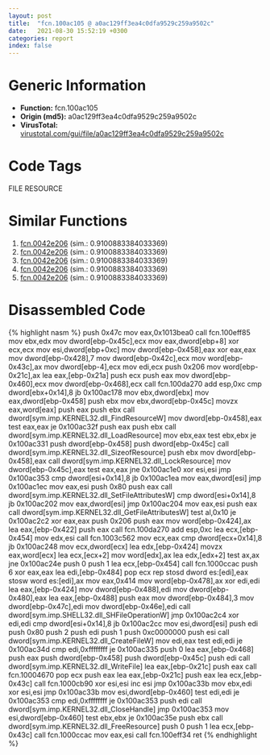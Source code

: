 ```yaml
---
layout: post
title:  "fcn.100ac105 @ a0ac129ff3ea4c0dfa9529c259a9502c"
date:   2021-08-30 15:52:19 +0300
categories: report
index: false
---
```


# Generic Information
- **Function:** fcn.100ac105
- **Origin (md5):** a0ac129ff3ea4c0dfa9529c259a9502c
- **VirusTotal:** [virustotal.com/gui/file/a0ac129ff3ea4c0dfa9529c259a9502c][virustotal_ref]

# Code Tags
<span class="tag" id="FILE">FILE</span>
<span class="tag" id="RESOURCE">RESOURCE</span>


# Similar Functions

1. [fcn.0042e206][similar_1_ref] (sim.: 0.9100883384033369)
2. [fcn.0042e206][similar_2_ref] (sim.: 0.9100883384033369)
3. [fcn.0042e206][similar_3_ref] (sim.: 0.9100883384033369)
4. [fcn.0042e206][similar_4_ref] (sim.: 0.9100883384033369)
5. [fcn.0042e206][similar_5_ref] (sim.: 0.9100883384033369)


# Disassembled Code

{% highlight nasm %}
push 0x47c
mov eax,0x1013bea0
call fcn.100eff85
mov ebx,edx
mov dword[ebp-0x45c],ecx
mov eax,dword[ebp+8]
xor ecx,ecx
mov esi,dword[ebp+0xc]
mov dword[ebp-0x458],eax
xor eax,eax
mov dword[ebp-0x428],7
mov dword[ebp-0x42c],ecx
mov word[ebp-0x43c],ax
mov dword[ebp-4],ecx
mov edi,ecx
push 0x206
mov word[ebp-0x21c],ax
lea eax,[ebp-0x21a]
push ecx
push eax
mov dword[ebp-0x460],ecx
mov dword[ebp-0x468],ecx
call fcn.100da270
add esp,0xc
cmp dword[ebx+0x14],8
jb 0x100ac178
mov ebx,dword[ebx]
mov eax,dword[ebp-0x458]
push ebx
mov ebx,dword[ebp-0x45c]
movzx eax,word[eax]
push eax
push ebx
call dword[sym.imp.KERNEL32.dll_FindResourceW]
mov dword[ebp-0x458],eax
test eax,eax
je 0x100ac32f
push eax
push ebx
call dword[sym.imp.KERNEL32.dll_LoadResource]
mov ebx,eax
test ebx,ebx
je 0x100ac331
push dword[ebp-0x458]
push dword[ebp-0x45c]
call dword[sym.imp.KERNEL32.dll_SizeofResource]
push ebx
mov dword[ebp-0x458],eax
call dword[sym.imp.KERNEL32.dll_LockResource]
mov dword[ebp-0x45c],eax
test eax,eax
jne 0x100ac1e0
xor esi,esi
jmp 0x100ac353
cmp dword[esi+0x14],8
jb 0x100ac1ea
mov eax,dword[esi]
jmp 0x100ac1ec
mov eax,esi
push 0x80
push eax
call dword[sym.imp.KERNEL32.dll_SetFileAttributesW]
cmp dword[esi+0x14],8
jb 0x100ac202
mov eax,dword[esi]
jmp 0x100ac204
mov eax,esi
push eax
call dword[sym.imp.KERNEL32.dll_GetFileAttributesW]
test al,0x10
je 0x100ac2c2
xor eax,eax
push 0x206
push eax
mov word[ebp-0x424],ax
lea eax,[ebp-0x422]
push eax
call fcn.100da270
add esp,0xc
lea ecx,[ebp-0x454]
mov edx,esi
call fcn.1003c562
mov ecx,eax
cmp dword[ecx+0x14],8
jb 0x100ac248
mov ecx,dword[ecx]
lea edx,[ebp-0x424]
movzx eax,word[ecx]
lea ecx,[ecx+2]
mov word[edx],ax
lea edx,[edx+2]
test ax,ax
jne 0x100ac24e
push 0
push 1
lea ecx,[ebp-0x454]
call fcn.1000ccac
push 6
xor eax,eax
lea edi,[ebp-0x484]
pop ecx
rep stosd dword es:[edi],eax
stosw word es:[edi],ax
mov eax,0x414
mov word[ebp-0x478],ax
xor edi,edi
lea eax,[ebp-0x424]
mov dword[ebp-0x488],edi
mov dword[ebp-0x480],eax
lea eax,[ebp-0x488]
push eax
mov dword[ebp-0x484],3
mov dword[ebp-0x47c],edi
mov dword[ebp-0x46e],edi
call dword[sym.imp.SHELL32.dll_SHFileOperationW]
jmp 0x100ac2c4
xor edi,edi
cmp dword[esi+0x14],8
jb 0x100ac2cc
mov esi,dword[esi]
push edi
push 0x80
push 2
push edi
push 1
push 0xc0000000
push esi
call dword[sym.imp.KERNEL32.dll_CreateFileW]
mov edi,eax
test edi,edi
je 0x100ac34d
cmp edi,0xffffffff
je 0x100ac335
push 0
lea eax,[ebp-0x468]
push eax
push dword[ebp-0x458]
push dword[ebp-0x45c]
push edi
call dword[sym.imp.KERNEL32.dll_WriteFile]
lea eax,[ebp-0x21c]
push eax
call fcn.10004670
pop ecx
push eax
lea eax,[ebp-0x21c]
push eax
lea ecx,[ebp-0x43c]
call fcn.1000cb90
xor esi,esi
inc esi
jmp 0x100ac33b
mov ebx,edi
xor esi,esi
jmp 0x100ac33b
mov esi,dword[ebp-0x460]
test edi,edi
je 0x100ac353
cmp edi,0xffffffff
je 0x100ac353
push edi
call dword[sym.imp.KERNEL32.dll_CloseHandle]
jmp 0x100ac353
mov esi,dword[ebp-0x460]
test ebx,ebx
je 0x100ac35e
push ebx
call dword[sym.imp.KERNEL32.dll_FreeResource]
push 0
push 1
lea ecx,[ebp-0x43c]
call fcn.1000ccac
mov eax,esi
call fcn.100eff34
ret
{% endhighlight %}


[similar_1_ref]: /report/fcn.0042e206@3aa98225e51cbcae2d334c8b6b4ed9fd
[similar_2_ref]: /report/fcn.0042e206@5ee3fd17c9a95f310f59023fc9b4737e
[similar_3_ref]: /report/fcn.0042e206@3d7f25d788af3e7f7707a736ac852465
[similar_4_ref]: /report/fcn.0042e206@b49682c7791beec133296706671e7cb3
[similar_5_ref]: /report/fcn.0042e206@4e3033826014f003be2266887761c806
[virustotal_ref]: https://www.virustotal.com/gui/file/a0ac129ff3ea4c0dfa9529c259a9502c